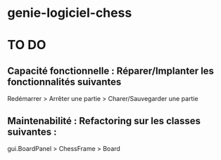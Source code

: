 # genie-logiciel-chess

TO DO
========

Capacité fonctionnelle : Réparer/Implanter les fonctionnalités suivantes 
-------------------------------------------------------------------------

Redémarrer > Arrêter une partie > Charer/Sauvegarder une partie 

Maintenabilité : Refactoring sur les classes suivantes : 
---------------------------------------------------------

gui.BoardPanel > ChessFrame > Board 
